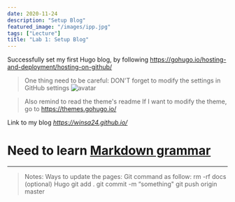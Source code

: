 ```yaml
---
date: 2020-11-24
description: "Setup Blog"
featured_image: "/images/ipp.jpg"
tags: ["Lecture"]
title: "Lab 1: Setup Blog"
---
```


Successfully set my first Hugo blog, by following <https://gohugo.io/hosting-and-deployment/hosting-on-github/>

>One thing need to be careful:
DON'T forget to modify the settings in GitHub settings
![avatar](/images/P1/Settings.png)

>Also remind to read the theme's readme
If I want to modify the theme, go to <https://themes.gohugo.io/>

Link to my blog *<https://winsa24.github.io/>*

Need to learn [Markdown grammar](https://www.runoob.com/markdown/md-tutorial.html)
=========

***
>Notes: 
Ways to update the pages:
Git command as follow:
rm -rf docs (optional)
Hugo
git add .
git commit -m “something"
git push origin master
